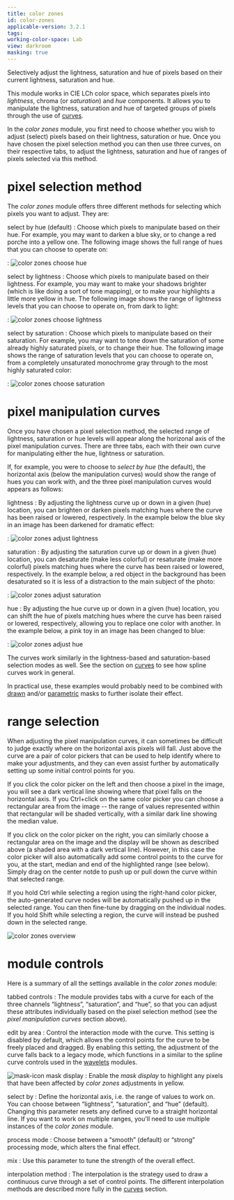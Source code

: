 ```yaml
---
title: color zones
id: color-zones
applicable-version: 3.2.1
tags: 
working-color-space: Lab
view: darkroom
masking: true
---
```


Selectively adjust the lightness, saturation and hue of pixels based on their current lightness, saturation and hue.

This module works in CIE LCh color space, which separates pixels into _lightness_, chroma (or _saturation_) and _hue_ components. It allows you to manipulate the lightness, saturation and hue of targeted groups of pixels through the use of [curves](../../darkroom/processing-modules/curves.md).

In the _color zones_ module, you first need to choose whether you wish to adjust (select) pixels based on their lightness, saturation or hue. Once you have chosen the pixel selection method you can then use three curves, on their respective tabs, to adjust the lightness, saturation and hue of ranges of pixels selected via this method.

# pixel selection method

The _color zones_ module offers three different methods for selecting which pixels you want to adjust. They are:

select by hue (default)
: Choose which pixels to manipulate based on their hue. For example, you may want to darken a blue sky, or to change a red porche into a yellow one. The following image shows the full range of hues that you can choose to operate on:

: ![color zones choose hue](./color-zones/color-zones-choose-hue.png#w33)

select by lightness
: Choose which pixels to manipulate based on their lightness. For example, you may want to make your shadows brighter (which is like doing a sort of tone mapping), or to make your highlights a little more yellow in hue. The following image shows the range of lightness levels that you can choose to operate on, from dark to light:

: ![color zones choose lightness](./color-zones/color-zones-choose-lightness.png#w33)

select by saturation
: Choose which pixels to manipulate based on their saturation. For example, you may want to tone down the saturation of some already highly saturated pixels, or to change their hue. The following image shows the range of saturation levels that you can choose to operate on, from a completely unsaturated monochrome gray through to the most highly saturated color:

: ![color zones choose saturation](./color-zones/color-zones-choose-saturation.png#w33)

# pixel manipulation curves

Once you have chosen a pixel selection method, the selected range of lightness, saturation or hue levels will appear along the horizonal axis of the pixel manipulation curves. There are three tabs, each with their own curve for manipulating either the hue, lightness or saturation. 

If, for example, you were to choose to _select by hue_ (the default), the horizontal axis (below the manipulation curves) would show the range of hues you can work with, and the three pixel manipulation curves would appears as follows:

lightness
: By adjusting the lightness curve up or down in a given (hue) location, you can brighten or darken pixels matching hues where the curve has been raised or lowered, respectively. In the example below the blue sky in an image has been darkened for dramatic effect:

: ![color zones adjust lightness](./color-zones/color-zones-adjust-lightness.png#w33)

saturation
: By adjusting the saturation curve up or down in a given (hue) location, you can desaturate (make less colorful) or resaturate (make more colorful) pixels matching hues where the curve has been raised or lowered, respectively. In the example below, a red object in the background has been desaturated so it is less of a distraction to the main subject of the photo:

: ![color zones adjust saturation](./color-zones/color-zones-adjust-saturation.png#w33)

hue
: By adjusting the hue curve up or down in a given (hue) location, you can shift the hue of pixels matching hues where the curve has been raised or lowered, respectively, allowing you to replace one color with another. In the example below, a pink toy in an image has been changed to blue:

: ![color zones adjust hue](./color-zones/color-zones-adjust-hue.png#w33)

The curves work similarly in the lightness-based and saturation-based selection modes as well. See the section on [curves](../../darkroom/processing-modules/curves.md) to see how spline curves work in general.

In practical use, these examples would probably need to be combined with [drawn](../../darkroom/masking-and-blending/masks/drawn.md) and/or [parametric](../../darkroom/masking-and-blending/masks/parametric.md) masks to further isolate their effect. 

# range selection

When adjusting the pixel manipulation curves, it can sometimes be difficult to judge exactly where on the horizontal axis pixels will fall. Just above the curve are a pair of color pickers that can be used to help identify where to make your adjustments, and they can even assist further by automatically setting up some initial control points for you.

If you click the color picker on the left and then choose a pixel in the image, you will see a dark vertical line showing where that pixel falls on the horizontal axis. If you Ctrl+click on the same color picker you can choose a rectangular area from the image -- the range of values represented within that rectangular will be shaded vertically, with a similar dark line showing the median value.

If you click on the color picker on the right, you can similarly choose a rectangular area on the image and the display will be shown as described above (a shaded area with a dark vertical line). However, in this case the color picker will also automatically add some control points to the curve for you, at the start, median and end of the highlighted range (see below). Simply drag on the center notde to push up or pull down the curve within that selected range. 

If you hold Ctrl while selecting a region using the right-hand color picker, the auto-generated curve nodes will be automatically pushed up in the selected range. You can then fine-tune by dragging on the individual nodes. If you hold Shift while selecting a region, the curve will instead be pushed down in the selected range.

![color zones overview](./color-zones/color-zones-overview.png#w33)

# module controls

Here is a summary of all the settings available in the _color zones_ module:

tabbed controls
: The module provides tabs with a curve for each of the three channels “lightness”, “saturation”, and “hue”, so that you can adjust these attributes individually based on the pixel selection method (see the _pixel manipulation curves_ section above).

edit by area
: Control the interaction mode with the curve. This setting is disabled by default, which allows the control points for the curve to be freely placed and dragged. By enabling this setting, the adjustment of the curve falls back to a legacy mode, which functions in a similar to the spline curve controls used in the [wavelets](../../darkroom/processing-modules/wavelets.md#spline-controls) modules.

 ![mask-icon](./color-zones/icon-mask.png#icon) mask display
: Enable the _mask display_ to highlight any pixels that have been affected by _color zones_ adjustments in yellow.

select by
: Define the horizontal axis, i.e. the range of values to work on. You can choose between “lightness”, “saturation”, and “hue” (default). Changing this parameter resets any defined curve to a straight horizontal line. If you want to work on multiple ranges, you'll need to use multiple instances of the _color zones_ module.

process mode
: Choose between a “smooth” (default) or “strong” processing mode, which alters the final effect.

mix
: Use this parameter to tune the strength of the overall effect.

interpolation method
: The interpolation is the strategy used to draw a continuous curve through a set of control points. The different interpolation methods are described more fully in the [curves](../../darkroom/processing-modules/curves.md) section.

